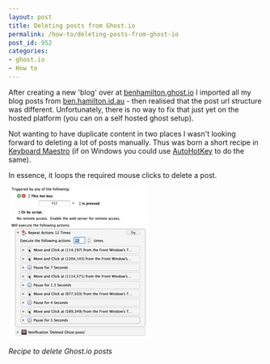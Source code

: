 ```yaml
---
layout: post
title: Deleting posts from Ghost.io
permalink: /how-to/deleting-posts-from-ghost-io
post_id: 952
categories:
- ghost.io
- How to
---
```


After creating a new 'blog' over at [benhamilton.ghost.io](http://benhamilton.ghost.io/) I imported all my blog posts from [ben.hamilton.id.au](http://ben.hamilton.id.au/) - then realised that the post url structure was different. Unfortunately, there is no way to fix that just yet on the hosted platform (you can on a self hosted ghost setup).
<!--more-->
Not wanting to have duplicate content in two places I wasn't looking forward to deleting a lot of posts manually. Thus was born a short recipe in [Keyboard Maestro](http://www.keyboardmaestro.com/main/) (if on Windows you could use [AutoHotKey](http://autohotkey.com/) to do the same).

In essence, it loops the required mouse clicks to delete a post.

[![Recipe to delete Ghost.io posts](/images/Screenshot-2013-12-21-09.06.06-277x300.png)](/images/Screenshot-2013-12-21-09.06.06.png)

*Recipe to delete Ghost.io posts*
